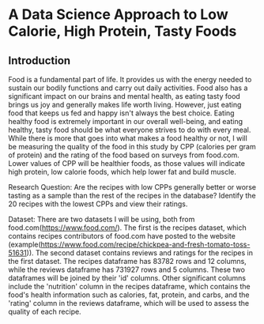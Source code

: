 # A Data Science Approach to Low Calorie, High Protein, Tasty Foods


## Introduction

Food is a fundamental part of life. It provides us with the energy needed to sustain our bodily functions and carry out daily activities. Food also has a significant impact on our brains and mental health, as eating tasty food brings us joy and generally makes life worth living. However, just eating food that keeps us fed and happy isn't always the best choice. Eating healthy food is extremely important in our overall well-being, and eating healthy, tasty food should be what everyone strives to do with every meal. While there is more that goes into what makes a food healthy or not, I will be measuring the quality of the food in this study by CPP (calories per gram of protein) and the rating of the food based on surveys from food.com. Lower values of CPP will be healthier foods, as those values will indicate high protein, low calorie foods, which help lower fat and build muscle. 

Research Question: Are the recipes with low CPPs generally better or worse tasting as a sample than the rest of the recipes in the database? Identify the 20 recipes with the lowest CPPs and view their ratings. 

Dataset: There are two datasets I will be using, both from food.com(https://www.food.com/). The first is the recipes dataset, which contains recipes contributors of food.com have posted to the website (example(https://www.food.com/recipe/chickpea-and-fresh-tomato-toss-51631)). The second dataset contains reviews and ratings for the recipes in the first dataset. The recipes dataframe has 83782 rows and 12 columns, while the reviews dataframe has 731927 rows and 5 columns. These two dataframes will be joined by their 'id' columns. Other significant columns include the 'nutrition' column in the recipes dataframe, which contains the food's health information such as calories, fat, protein, and carbs, and the 'rating' column in the reviews dataframe, which will be used to assess the quality of each recipe.